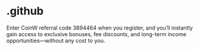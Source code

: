 # .github
Enter CoinW referral code 3894464 when you register, and you’ll instantly gain access to exclusive bonuses, fee discounts, and long-term income opportunities—without any cost to you.
